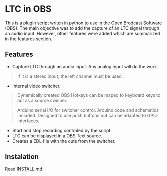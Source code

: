 # LTC in OBS

This is a plugin script writen in python to use in the Open Brodcast Software (OBS). The main objective was to add the capture of an LTC signal through an audio input. However, other features were added which are summarized in the features section.
## Features
- Capture LTC through an audio input. Any analog input will do the work.
> If it is a stereo input, the left channel must be used.
- Internal video switcher.
> Dynamically created OBS Hotkeys can be maped to keyboard keys to act as a source swicher.

> Arduino serial I/O for switcher control. Arduino code and schematics included. Designed to use push buttons but can be adapted to GPIO interfaces.

- Start and stop recording controled by the script.
- LTC can be displayed in a OBS Text source.
- Creates a EDL file with the cuts from the switcher.

## Instalation

Read [INSTALL.md](/INSTALL.md).